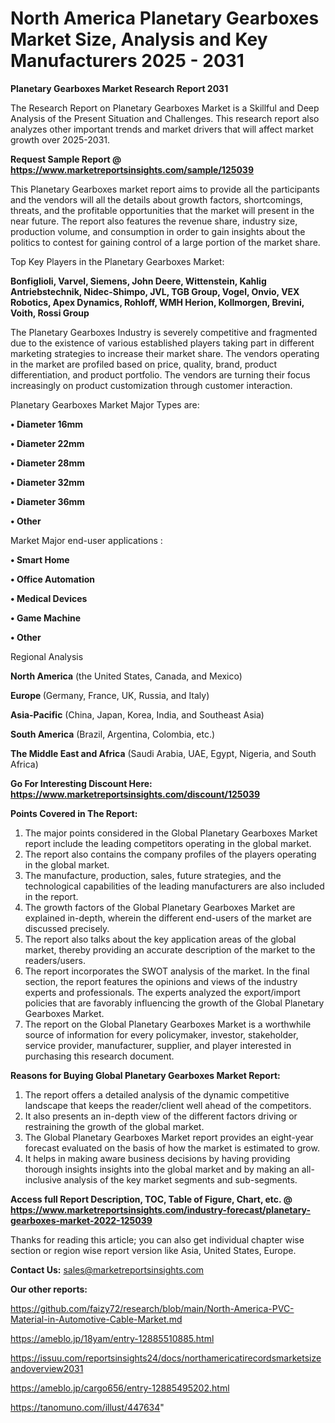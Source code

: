# North America Planetary Gearboxes Market Size, Analysis and Key Manufacturers 2025 - 2031

<strong>Planetary Gearboxes Market Research Report 2031</strong>

The Research Report on Planetary Gearboxes Market is a Skillful and Deep Analysis of the Present Situation and Challenges. This research report also analyzes other important trends and market drivers that will affect market growth over 2025-2031.

<strong>Request Sample Report @ <a href=https://www.marketreportsinsights.com/sample/125039>https://www.marketreportsinsights.com/sample/125039</a></strong>

This Planetary Gearboxes market report aims to provide all the participants and the vendors will all the details about growth factors, shortcomings, threats, and the profitable opportunities that the market will present in the near future. The report also features the revenue share, industry size, production volume, and consumption in order to gain insights about the politics to contest for gaining control of a large portion of the market share.

Top Key Players in the Planetary Gearboxes Market:

<strong>Bonfiglioli, Varvel, Siemens, John Deere, Wittenstein, Kahlig Antriebstechnik, Nidec-Shimpo, JVL, TGB Group, Vogel, Onvio, VEX Robotics, Apex Dynamics, Rohloff, WMH Herion, Kollmorgen, Brevini, Voith, Rossi Group</strong>

The Planetary Gearboxes Industry is severely competitive and fragmented due to the existence of various established players taking part in different marketing strategies to increase their market share. The vendors operating in the market are profiled based on price, quality, brand, product differentiation, and product portfolio. The vendors are turning their focus increasingly on product customization through customer interaction.

Planetary Gearboxes Market Major Types are:

<strong>• Diameter 16mm

• Diameter 22mm

• Diameter 28mm

• Diameter 32mm

• Diameter 36mm

• Other</strong>

Market Major end-user applications :

<strong>• Smart Home

• Office Automation

• Medical Devices

• Game Machine

• Other</strong>

Regional Analysis

</u><strong><b>North America</b></strong> (the United States, Canada, and Mexico)

<strong><b>Europe </b></strong>(Germany, France, UK, Russia, and Italy)

<strong><b>Asia-Pacific</b></strong> (China, Japan, Korea, India, and Southeast Asia)

<strong><b>South America</b></strong> (Brazil, Argentina, Colombia, etc.)

<strong><b>The Middle East and Africa</b></strong> (Saudi Arabia, UAE, Egypt, Nigeria, and South Africa)

<strong>Go For Interesting Discount Here: <a href=https://www.marketreportsinsights.com/discount/125039>https://www.marketreportsinsights.com/discount/125039</a></strong>

<strong>Points Covered in The Report:</strong>
<ol>
  <li>The major points considered in the Global Planetary Gearboxes Market report include the leading competitors operating in the global market.</li>
  <li>The report also contains the company profiles of the players operating in the global market.</li>
  <li>The manufacture, production, sales, future strategies, and the technological capabilities of the leading manufacturers are also included in the report.</li>
  <li>The growth factors of the Global Planetary Gearboxes Market are explained in-depth, wherein the different end-users of the market are discussed precisely.</li>
  <li>The report also talks about the key application areas of the global market, thereby providing an accurate description of the market to the readers/users.</li>
  <li>The report incorporates the SWOT analysis of the market. In the final section, the report features the opinions and views of the industry experts and professionals. The experts analyzed the export/import policies that are favorably influencing the growth of the Global Planetary Gearboxes Market.</li>
  <li>The report on the Global Planetary Gearboxes Market is a worthwhile source of information for every policymaker, investor, stakeholder, service provider, manufacturer, supplier, and player interested in purchasing this research document.</li>
</ol>
<strong>Reasons for Buying Global Planetary Gearboxes Market Report:</strong>

<ol>
  <li>The report offers a detailed analysis of the dynamic competitive landscape that keeps the reader/client well ahead of the competitors.</li>
  <li>It also presents an in-depth view of the different factors driving or restraining the growth of the global market.</li>
  <li>The Global Planetary Gearboxes Market report provides an eight-year forecast evaluated on the basis of how the market is estimated to grow.</li>
  <li>It helps in making aware business decisions by having providing thorough insights insights into the global market and by making an all-inclusive analysis of the key market segments and sub-segments.</li>
</ol>
<strong>Access full Report Description, TOC, Table of Figure, Chart, etc. @ <a href=https://www.marketreportsinsights.com/industry-forecast/planetary-gearboxes-market-2022-125039>https://www.marketreportsinsights.com/industry-forecast/planetary-gearboxes-market-2022-125039</a></strong>


Thanks for reading this article; you can also get individual chapter wise section or region wise report version like Asia, United States, Europe.

<strong>Contact Us:</strong>
sales@marketreportsinsights.com

<strong>Our other reports:</strong>

<a href=https://github.com/faizy72/research/blob/main/North-America-PVC-Material-in-Automotive-Cable-Market.md>https://github.com/faizy72/research/blob/main/North-America-PVC-Material-in-Automotive-Cable-Market.md</a>

<a href=https://ameblo.jp/18yam/entry-12885510885.html>https://ameblo.jp/18yam/entry-12885510885.html</a>

<a href=https://issuu.com/reportsinsights24/docs/northamericatirecordsmarketsizeandoverview2031>https://issuu.com/reportsinsights24/docs/northamericatirecordsmarketsizeandoverview2031</a>

<a href=https://ameblo.jp/cargo656/entry-12885495202.html>https://ameblo.jp/cargo656/entry-12885495202.html</a>

<a href=https://tanomuno.com/illust/447634>https://tanomuno.com/illust/447634</a>"
